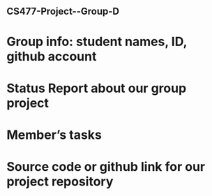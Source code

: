## CS477-Project--Group-D
# Group info: student names, ID, github account
# Status Report about our group project
# Member’s tasks
# Source code or github link for our project repository
